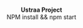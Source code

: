 
<br />

<div align="center"><strong>Ustraa Project</strong></div>
<div align="center">NPM install && npm start</div>

<br />